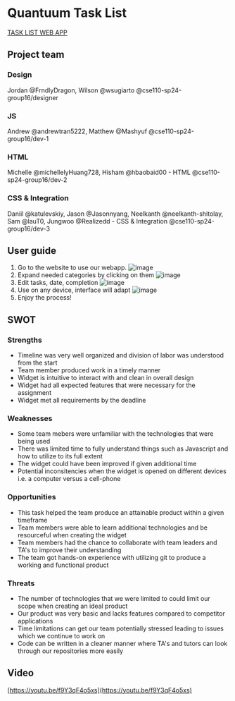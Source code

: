 # Quantuum Task List

[TASK LIST WEB APP](https://cse110-sp24-group16.github.io/warmup-exercise/source/index.html)

## Project team

### Design

Jordan @FrndlyDragon, Wilson @wsugiarto 
@cse110-sp24-group16/designer 

### JS

Andrew @andrewtran5222, Matthew @Mashyuf
@cse110-sp24-group16/dev-1 

### HTML

Michelle @michellelyHuang728, Hisham @hbaobaid00 - HTML 
@cse110-sp24-group16/dev-2 

### CSS & Integration

Daniil @katulevskiy, Jason @Jasonnyang, Neelkanth @neelkanth-shitolay, Sam @lauT0, Jungwoo @Realizedd - CSS & Integration 
@cse110-sp24-group16/dev-3 

## User guide

1. Go to the website to use our webapp.
![image](https://github.com/cse110-sp24-group16/warmup-exercise/assets/84909978/1a782490-53dd-4db5-af9f-3e5d4430ce72)
2. Expand needed categories by clicking on them
![image](https://github.com/cse110-sp24-group16/warmup-exercise/assets/84909978/7caaacf0-7ae5-465a-9a6f-e1e8aac4e4b2)
3. Edit tasks, date, completion
![image](https://github.com/cse110-sp24-group16/warmup-exercise/assets/84909978/fcf22b94-9aae-4c44-be05-a0edc6fdf700)
4. Use on any device, interface will adapt
![image](https://github.com/cse110-sp24-group16/warmup-exercise/assets/84909978/0bd1d6d1-8164-411f-88b3-0b3644f74e1e)
5. Enjoy the process!

## SWOT

### Strengths
- Timeline was very well organized and division of labor was understood from the start
- Team member produced work in a timely manner
- Widget is intuitive to interact with and clean in overall design
- Widget had all expected features that were necessary for the assignment
- Widget met all requirements by the deadline
### Weaknesses
- Some team mebers were unfamiliar with the technologies that were being used
- There was limited time to fully understand things such as Javascript and how to utilize to its full extent
- The widget could have been improved if given additional time
- Potential inconsitencies when the widget is opened on different devices i.e. a computer versus a cell-phone
### Opportunities
- This task helped the team produce an attainable product within a given timeframe
- Team members were able to learn additional technologies and be resourceful when creating the widget
- Team members had the chance to collaborate with team leaders and TA's to improve their understanding
- The team got hands-on experience with utilizing git to produce a working and functional product
### Threats
- The number of technologies that we were limited to could limit our scope when creating an ideal product
- Our product was very basic and lacks features compared to competitor applications
- Time limitations can get our team potentially stressed leading to issues which we continue to work on
- Code can be written in a cleaner manner where TA's and tutors can look through our repositories more easily

## Video
[https://youtu.be/f9Y3qF4o5xs](https://youtu.be/f9Y3qF4o5xs)
